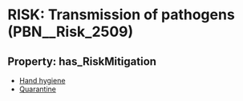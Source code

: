 # RISK: __Transmission of pathogens__ (PBN__Risk_2509)

## Property: has_RiskMitigation

* [Hand hygiene](PBN__Mitigation_217)
* [Quarantine](PBN__Mitigation_7)

